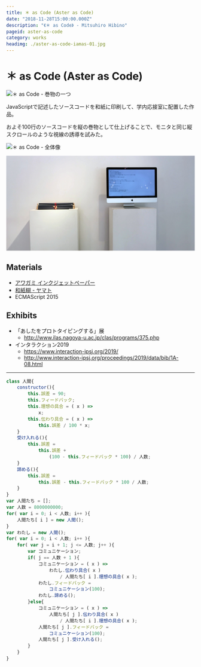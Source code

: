 ```yaml
---
title: ＊ as Code (Aster as Code)
date: "2018-11-28T15:00:00.000Z"
description: "《＊ as Code》 - Mitsuhiro Hibino"
pageid: aster-as-code
category: works
headimg: ./aster-as-code-iamas-01.jpg
---
```


# ＊ as Code (Aster as Code)

![＊ as Code - 巻物の一つ](./aster-as-code-iamas-01.jpg "＊ as Code - 巻物の一つ")

JavaScriptで記述したソースコードを和紙に印刷して、学内応接室に配置した作品。

およそ100行のソースコードを縦の巻物として仕上げることで、モニタと同じ縦スクロールのような視線の誘導を試みた。


![＊ as Code - 全体像](./aster-as-code-iamas-00.jpg "＊ as Code - 全体像")

![『「あしたをプロトタイピングする」展』での展示の様子](./aster-as-code-nu-00.jpg "『「あしたをプロトタイピングする」展』での展示の様子")

## Materials

- [アワガミ インクジェットペーパー](http://www.awagami.jp/products/aijp/index.html#kozo02)
- [和紙糊 - ヤマト](https://www.yamato.co.jp/products/I00000008/)
- ECMAScript 2015

## Exhibits

- 「あしたをプロトタイピングする」展
    - http://www.ilas.nagoya-u.ac.jp/clas/programs/375.php
- インタラクション2019
    - https://www.interaction-ipsj.org/2019/
    - http://www.interaction-ipsj.org/proceedings/2019/data/bib/1A-08.html

---------------

```javascript
class 人間{
    constructor(){
        this.誤差 = 90;
        this.フィードバック;
        this.理想の具合 = ( x ) => 
            x;
        this.伝わり具合 = ( x ) => 
            this.誤差 / 100 * x;
    }
    受け入れる(){
        this.誤差 = 
            this.誤差 + 
                (100 - this.フィードバック * 100) / 人数;
    }
    諦める(){
        this.誤差 = 
            this.誤差 - this.フィードバック * 100 / 人数;
    }
}
var 人間たち = [];
var 人数 = 8000000000;
for( var i = 0; i < 人数; i++ ){
    人間たち[ i ] = new 人間();
}
var わたし = new 人間();
for( var i = 0; i < 人数; i++ ){
    for( var j = i + 1; j <= 人数; j++ ){
        var コミュニケーション;
        if( j == 人数 + 1 ){
            コミュニケーション = ( x ) => 
                わたし.伝わり具合( x ) 
                    / 人間たち[ i ].理想の具合( x );
            わたし.フィードバック =　
                コミュニケーション(100);
            わたし.諦める();
        }else{
            コミュニケーション = ( x ) => 
                人間たち[ j ].伝わり具合( x ) 
                    / 人間たち[ i ].理想の具合( x );
            人間たち[ j ].フィードバック =　
                コミュニケーション(100);
            人間たち[ j ].受け入れる();
        }
    }
}
```